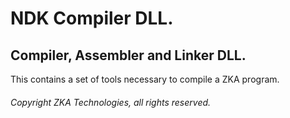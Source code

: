 # NDK Compiler DLL.

## Compiler, Assembler and Linker DLL.

This contains a set of tools necessary to compile a ZKA program.

###### Copyright ZKA Technologies, all rights reserved.
